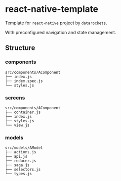 # react-native-template

Template for `react-native` project by `datarockets`.

With preconfigured navigation and state management.

## Structure

### components
```text
src/components/AComponent
├── index.js
├── index.spec.js
└── styles.js
```

### screens
```text
src/components/AComponent
├── container.js
├── index.js
├── styles.js
└── view.js
```

### models
```text
src/models/AModel
├── actions.js
├── api.js
├── reducer.js
├── saga.js
├── selectors.js
└── types.js
```

